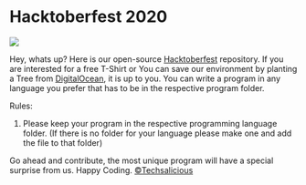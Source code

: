 #  Hacktoberfest 2020

[![](https://github.com/Techsalicious/Hacktoberfest-2020/blob/master/assets/HF2020%20Events%20640x360%20Centered.png?raw=true)](https://github.com/Techsalicious/Hacktoberfest-2020/blob/master/assets/HF2020%20Events%20640x360%20Centered.png?raw=true)

Hey, whats up? 
Here is our open-source [Hacktoberfest](https://hacktoberfest.digitalocean.com/ "Hacktoberfest") repository. If you are 
interested for a free T-Shirt or You can save our environment by 
planting a Tree from [DigitalOcean](http://www.digitalocean.com/ "DigitalOcean"), it is up to you. 
You can write a program in any language you prefer that has to be 
in the respective program folder.

 

Rules:
1. Please keep your program in the respective programming language folder.
(If there is no folder for your language please make one and add the file to that folder)

 

Go ahead and contribute, the most unique program will have a special surprise 
from us.
Happy Coding.
[&copy;Techsalicious](https://www.techsalicious.com/ "Techsalicious")
